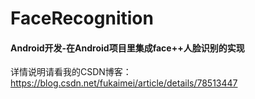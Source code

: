 # FaceRecognition
#### Android开发-在Android项目里集成face++人脸识别的实现
详情说明请看我的CSDN博客：https://blog.csdn.net/fukaimei/article/details/78513447
